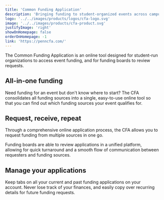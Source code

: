 ```yaml
---
title: 'Common Funding Application'
description: 'Bringing funding to student-organized events across campus'
logo: '../../images/products/logos/cfa-logo.svg'
image: '../../images/products/cfa-product.svg'
justifyImage: 'right'
showOnHomepage: false
orderOnHomepage: -1
link: 'https://penncfa.com/'
---
```


The Common Funding Application is an online tool designed for student-run organizations to access event funding, and for funding boards to review requests.

## All-in-one funding

Need funding for an event but don't know where to start? The CFA consolidates all funding sources into a single, easy-to-use online tool so that you can find out which funding sources your event qualifies for.

## Request, receive, repeat

Through a comprehensive online application process, the CFA allows you to request funding from multiple sources in one go.

Funding boards are able to review applications in a unified platform, allowing for quick turnaround and a smooth flow of communication between requesters and funding sources.

## Manage your applications

Keep tabs on all your current and past funding applications on your account. Never lose track of your finances, and easily copy over recurring details for future funding requests.
